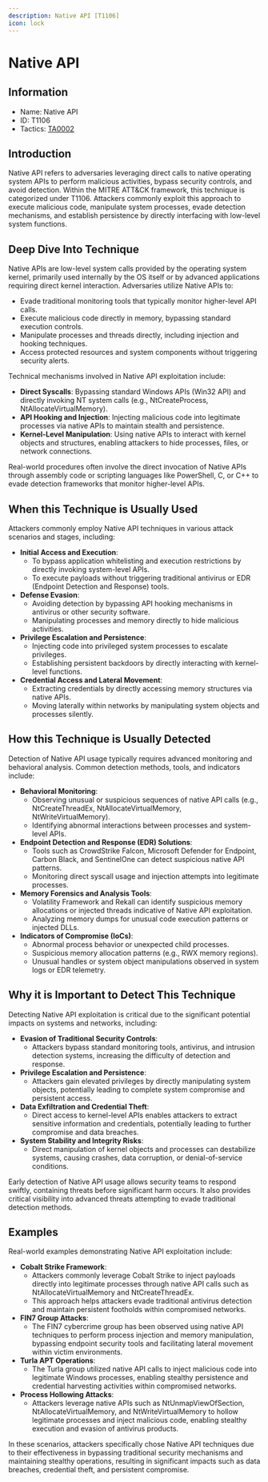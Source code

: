 ```yaml
---
description: Native API [T1106]
icon: lock
---
```


# Native API

## Information

* Name: Native API
* ID: T1106
* Tactics: [TA0002](./)

## Introduction

Native API refers to adversaries leveraging direct calls to native operating system APIs to perform malicious activities, bypass security controls, and avoid detection. Within the MITRE ATT\&CK framework, this technique is categorized under T1106. Attackers commonly exploit this approach to execute malicious code, manipulate system processes, evade detection mechanisms, and establish persistence by directly interfacing with low-level system functions.

## Deep Dive Into Technique

Native APIs are low-level system calls provided by the operating system kernel, primarily used internally by the OS itself or by advanced applications requiring direct kernel interaction. Adversaries utilize Native APIs to:

* Evade traditional monitoring tools that typically monitor higher-level API calls.
* Execute malicious code directly in memory, bypassing standard execution controls.
* Manipulate processes and threads directly, including injection and hooking techniques.
* Access protected resources and system components without triggering security alerts.

Technical mechanisms involved in Native API exploitation include:

* **Direct Syscalls**: Bypassing standard Windows APIs (Win32 API) and directly invoking NT system calls (e.g., NtCreateProcess, NtAllocateVirtualMemory).
* **API Hooking and Injection**: Injecting malicious code into legitimate processes via native APIs to maintain stealth and persistence.
* **Kernel-Level Manipulation**: Using native APIs to interact with kernel objects and structures, enabling attackers to hide processes, files, or network connections.

Real-world procedures often involve the direct invocation of Native APIs through assembly code or scripting languages like PowerShell, C, or C++ to evade detection frameworks that monitor higher-level APIs.

## When this Technique is Usually Used

Attackers commonly employ Native API techniques in various attack scenarios and stages, including:

* **Initial Access and Execution**:
  * To bypass application whitelisting and execution restrictions by directly invoking system-level APIs.
  * To execute payloads without triggering traditional antivirus or EDR (Endpoint Detection and Response) tools.
* **Defense Evasion**:
  * Avoiding detection by bypassing API hooking mechanisms in antivirus or other security software.
  * Manipulating processes and memory directly to hide malicious activities.
* **Privilege Escalation and Persistence**:
  * Injecting code into privileged system processes to escalate privileges.
  * Establishing persistent backdoors by directly interacting with kernel-level functions.
* **Credential Access and Lateral Movement**:
  * Extracting credentials by directly accessing memory structures via native APIs.
  * Moving laterally within networks by manipulating system objects and processes silently.

## How this Technique is Usually Detected

Detection of Native API usage typically requires advanced monitoring and behavioral analysis. Common detection methods, tools, and indicators include:

* **Behavioral Monitoring**:
  * Observing unusual or suspicious sequences of native API calls (e.g., NtCreateThreadEx, NtAllocateVirtualMemory, NtWriteVirtualMemory).
  * Identifying abnormal interactions between processes and system-level APIs.
* **Endpoint Detection and Response (EDR) Solutions**:
  * Tools such as CrowdStrike Falcon, Microsoft Defender for Endpoint, Carbon Black, and SentinelOne can detect suspicious native API patterns.
  * Monitoring direct syscall usage and injection attempts into legitimate processes.
* **Memory Forensics and Analysis Tools**:
  * Volatility Framework and Rekall can identify suspicious memory allocations or injected threads indicative of Native API exploitation.
  * Analyzing memory dumps for unusual code execution patterns or injected DLLs.
* **Indicators of Compromise (IoCs)**:
  * Abnormal process behavior or unexpected child processes.
  * Suspicious memory allocation patterns (e.g., RWX memory regions).
  * Unusual handles or system object manipulations observed in system logs or EDR telemetry.

## Why it is Important to Detect This Technique

Detecting Native API exploitation is critical due to the significant potential impacts on systems and networks, including:

* **Evasion of Traditional Security Controls**:
  * Attackers bypass standard monitoring tools, antivirus, and intrusion detection systems, increasing the difficulty of detection and response.
* **Privilege Escalation and Persistence**:
  * Attackers gain elevated privileges by directly manipulating system objects, potentially leading to complete system compromise and persistent access.
* **Data Exfiltration and Credential Theft**:
  * Direct access to kernel-level APIs enables attackers to extract sensitive information and credentials, potentially leading to further compromise and data breaches.
* **System Stability and Integrity Risks**:
  * Direct manipulation of kernel objects and processes can destabilize systems, causing crashes, data corruption, or denial-of-service conditions.

Early detection of Native API usage allows security teams to respond swiftly, containing threats before significant harm occurs. It also provides critical visibility into advanced threats attempting to evade traditional detection methods.

## Examples

Real-world examples demonstrating Native API exploitation include:

* **Cobalt Strike Framework**:
  * Attackers commonly leverage Cobalt Strike to inject payloads directly into legitimate processes through native API calls such as NtAllocateVirtualMemory and NtCreateThreadEx.
  * This approach helps attackers evade traditional antivirus detection and maintain persistent footholds within compromised networks.
* **FIN7 Group Attacks**:
  * The FIN7 cybercrime group has been observed using native API techniques to perform process injection and memory manipulation, bypassing endpoint security tools and facilitating lateral movement within victim environments.
* **Turla APT Operations**:
  * The Turla group utilized native API calls to inject malicious code into legitimate Windows processes, enabling stealthy persistence and credential harvesting activities within compromised networks.
* **Process Hollowing Attacks**:
  * Attackers leverage native APIs such as NtUnmapViewOfSection, NtAllocateVirtualMemory, and NtWriteVirtualMemory to hollow legitimate processes and inject malicious code, enabling stealthy execution and evasion of antivirus products.

In these scenarios, attackers specifically chose Native API techniques due to their effectiveness in bypassing traditional security mechanisms and maintaining stealthy operations, resulting in significant impacts such as data breaches, credential theft, and persistent compromise.
